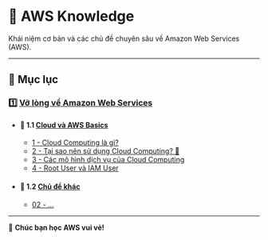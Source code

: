 # 📘 AWS Knowledge

Khái niệm cơ bản và các chủ đề chuyên sâu về Amazon Web Services (AWS).

---

## 📂 Mục lục

### 1️⃣ [Vỡ lòng về Amazon Web Services](./001-vo-long-ve-amazon-web-services/)
   - #### 📖 1.1 [Cloud và AWS Basics](./001-vo-long-ve-amazon-web-services/001-cloud-and-aws-basics/)
     - [1 - Cloud Computing là gì?](./001-vo-long-ve-amazon-web-services/001-cloud-and-aws-basics/001-what-is-cloud-computing.md)
     - [2 - Tại sao nên sử dụng Cloud Computing? 🚀](./001-vo-long-ve-amazon-web-services/001-cloud-and-aws-basics/002-why-cloud-computing.md)
     - [3 - Các mô hình dịch vụ của Cloud Computing](./001-vo-long-ve-amazon-web-services/001-cloud-and-aws-basics/003-cloud-service-models.md)
     - [4 - Root User và IAM User](./001-vo-long-ve-amazon-web-services/001-cloud-and-aws-basics/004-root-user-and-iam-user.md)

   - #### 📖 1.2 [Chủ đề khác](./001-vo-long-ve-amazon-web-services/002-...)
     - [02 - ...](./001-vo-long-ve-amazon-web-services/002-...)

---

🚀 **Chúc bạn học AWS vui vẻ!**
